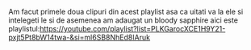 Am facut primele doua clipuri din acest playlist asa ca uitati va la ele si intelegeti le si de asemenea am adaugat un bloody sapphire
aici este playlistul:https://youtube.com/playlist?list=PLKGarocXCE1H9Y21-pxjt5Pt8bW14twa-&si=ml6SB8NhEd8IAruk
